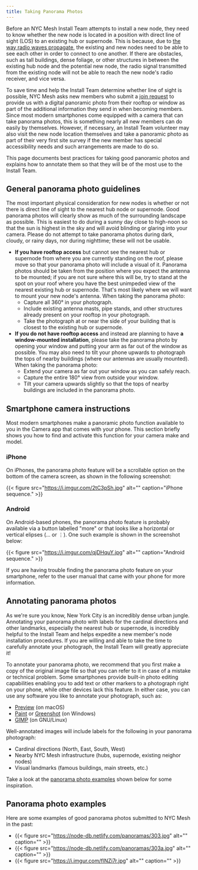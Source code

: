 ```yaml
---
title: Taking Panorama Photos
---
```


Before an NYC Mesh Install Team attempts to install a new node, they need to know whether the new node is located in a position with direct line of sight (LOS) to an existing hub or supernode. This is because, due to [the way radio waves propagate](https://en.wikipedia.org/wiki/Line-of-sight_propagation), the existing and new nodes need to be able to see each other in order to connect to one another. If there are obstacles, such as tall buildings, dense foliage, or other structures in between the existing hub node and the potential new node, the radio signal transmitted from the existing node will not be able to reach the new node's radio receiver, and vice versa.

To save time and help the Install Team determine whether line of sight is possible, NYC Mesh asks new members who submit a [join request](https://nycmesh.net/join) to provide us with a digital panoramic photo from their rooftop or window as part of the additional information they send in when becoming members. Since most modern smartphones come equipped with a camera that can take panorama photos, this is something nearly all new members can do easily by themselves. However, if necessary, an Install Team volunteer may also visit the new node location themselves and take a panoramic photo as part of their very first site survey if the new member has special accessibility needs and such arrangements are made to do so.

This page documents best practices for taking good panoramic photos and explains how to annotate them so that they will be of the most use to the Install Team.

## General panorama photo guidelines

The most important physical consideration for new nodes is whether or not there is direct line of sight to the nearest hub node or supernode. Good panorama photos will clearly show as much of the surrounding landscape as possible. This is easiest to do during a sunny day close to high-noon so that the sun is highest in the sky and will avoid blinding or glaring into your camera. Please do not attempt to take panorama photos during dark, cloudy, or rainy days, nor during nighttime; these will not be usable.

* **If you have rooftop access** but cannot see the nearest hub or supernode from where you are currently standing on the roof, please move so that your panorama photo will include a visual of it. Panorama photos should be taken from the position where you expect the antenna to be mounted; if you are not sure where this will be, try to stand at the spot on your roof where you have the best unimpeded view of the nearest existing hub or supernode. That's most likely where we will want to mount your new node's antenna. When taking the panorama photo:
    * Capture all 360&deg; in your photograph.
    * Include existing antenna masts, pipe stands, and other structures already present on your rooftop in your photograph.
    * Take the photograph at or near the side of your building that is closest to the existing hub or supernode.
* **If you do not have rooftop access** and instead are planning to have **a window-mounted installation**, please take the panorama photo by opening your window and putting your arm as far out of the window as possible. You may also need to tilt your phone upwards to photograph the tops of nearby buildings (where our antennas are usually mounted). When taking the panorama photo:
    * Extend your camera as far out your window as you can safely reach. 
    * Capture the entire 180&deg; view from outside your window.
    * Tilt your camera upwards slightly so that the tops of nearby buildings are included in the panorama photo.

## Smartphone camera instructions

Most modern smartphones make a panoramic photo function available to you in the Camera app that comes with your phone. This section briefly shows you how to find and activate this function for your camera make and model.

### iPhone

On iPhones, the panorama photo feature will be a scrollable option on the bottom of the camera screen, as shown in the following screenshot:

{{< figure src="https://i.imgur.com/2tC3pSh.jpg" alt="" caption="iPhone sequence." >}}

### Android

On Android-based phones, the panorama photo feature is probably available via a button labelled "more" or that looks like a horizontal or vertical elipses (&hellip; or &vellip;). One such example is shown in the screenshot below:

{{< figure src="https://i.imgur.com/qjDHquY.jpg" alt="" caption="Android sequence." >}}

If you are having trouble finding the panorama photo feature on your smartphone, refer to the user manual that came with your phone for more information.

## Annotating panorama photos

As we're sure you know, New York City is an incredibly dense urban jungle. Annotating your panorama photo with labels for the cardinal directions and other landmarks, especially the nearest hub or supernode, is incredibly helpful to the Install Team and helps expedite a new member's node installation procedures. If you are willing and able to take the time to carefully annotate your photograph, the Install Team will greatly appreciate it!

To annotate your panorama photo, we recommend that you first make a copy of the original image file so that you can refer to it in case of a mistake or technical problem. Some smartphones provide built-in photo editing capabilities enabling you to add text or other markers to a photograph right on your phone, while other devices lack this feature. In either case, you can use any software you like to annotate your photograph, such as:

* [Preview](https://support.apple.com/guide/preview/annotate-an-image-prvw1501/mac) (on macOS)
* [Paint](https://support.microsoft.com/en-us/help/4027344/windows-10-get-microsoft-paint) or [Greenshot](https://getgreenshot.org/) (on Windows)
* [GIMP](https://www.gimp.org/) (on GNU/Linux)

Well-annotated images will include labels for the following in your panorama photograph:

* Cardinal directions (North, East, South, West)
* Nearby NYC Mesh infrastructure (hubs, supernode, existing neighor nodes)
* Visual landmarks (famous buildings, main streets, etc.)

Take a look at the [panorama photo examples](#panorama-photo-examples) shown below for some inspiration.

## Panorama photo examples

Here are some examples of good panorama photos submitted to NYC Mesh in the past:

* {{< figure src="https://node-db.netlify.com/panoramas/303.jpg" alt="" caption="" >}}
* {{< figure src="https://node-db.netlify.com/panoramas/303a.jpg" alt="" caption="" >}}
* {{< figure src="https://i.imgur.com/flNZi7r.jpg" alt="" caption="" >}}
